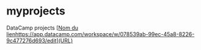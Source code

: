 # myprojects
DataCamp projects
[[Nom du lien](https://app.datacamp.com/workspace/w/078539ab-99ec-45a8-8226-9c477276d693/edit)https://app.datacamp.com/workspace/w/078539ab-99ec-45a8-8226-9c477276d693/edit](URL)
